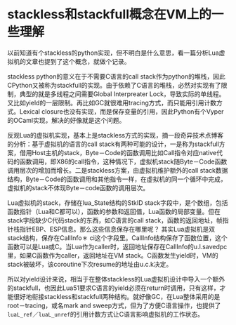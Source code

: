 stackless和stackfull概念在VM上的一些理解
====
以前知道有个stackless的python实现，但不明白是什么意思，看一篇分析Lua虚拟机的文章也提到了这个概念，就做个记录。

stackless python的意义在于不需要C语言的call stack作为python的堆栈，因此CPython又被称为stackfull的实现。由于依赖了C语言的堆栈，必然对实现有了限制，典型的就是多线程之间需要Global Interpreater Lock，导致实际的单线程。又比如yield的一层限制。再比如GC就很难用tracing方式，而只能用引用计数方式。Lexical closure也没有实现，而是保存变量的引用，因此Python有个Vyper的OCaml实现，解决的好像就是这个问题。

反观Lua的虚拟机实现，基本上是stackless方式的实现，摘一段奇异技术点博客的分析：基于虚拟机的语言的call stack有两种可能的设计，一是称为stackfull方案，借用Host主机的stack，Byte－Code的函数调用比如Call指令对应native代码的函数调用，即X86的call指令，这种情况下，虚拟机stack随Byte－Code函数调用层次的增加而增长。二是stackless方案，由虚拟机维护额外的call stack数据结构，Byte－Code的函数调用和其他指令一样，在虚拟机的同一个循环中完成，虚拟机的stack不体现Byte－code函数的调用层次。

Lua虚拟机的stack，存储在lua_State结构的StkID stack字段中，是个数组，包括函数指针（Lua和C都可以），函数的参数和返回值，Lua函数的局部变量。但在stack字段缺少C代码stack的东西，如C语言的call stack，函数的返回地址，帧指针栈指针EBP、ESP信息。那么这些信息保存在哪里呢？ 其实Lua虚拟机是双stack结构，保存在CallInfo＊ ci这个字段里。CallInfo结构保存了函数位置，这个函数可以是Lua或C。当Lua作为caller时，返回地址保存在CallInfo的u.l.savedpc里，如果C函数作为caller，返回地址在VM stack。C函数发生yield时，VM的stack被破坏，该coroutine下次resume的地址由u.c.k决定。

所以对yield设计来说，相当于在整体stackless的Lua虚拟机设计中导入一个额外的stackfull，也因此Lua51要求C语言的yield必须在return时调用，只有这样，才能很好地衔接stackless和stackfull两种结构。就好像GC，在Lua整体采用的是root－tracing，或名mark and sweep方式，但为了方便C语言操作，也提供了`luaL_ref`／`luaL_unref`的引用计数方式让C语言影响虚拟机的工作状态。